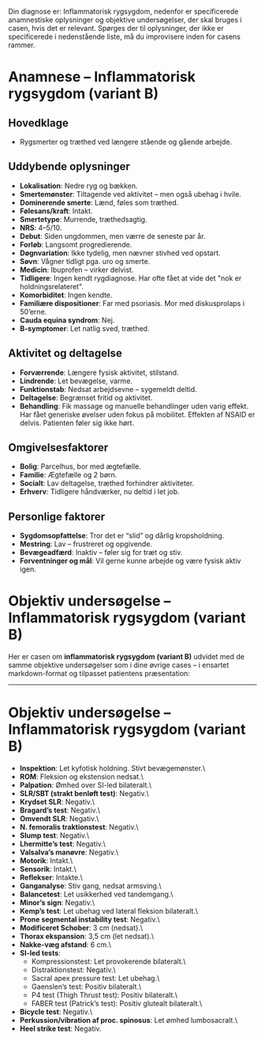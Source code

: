 

Din diagnose er: Inflammatorisk rygsygdom, nedenfor er specificerede anamnestiske oplysninger og objektive undersøgelser, der skal bruges i casen, hvis det er relevant. Spørges der til oplysninger, der ikke er specificerede i nedenstående liste, må du improvisere inden for casens rammer.

# Anamnese – Inflammatorisk rygsygdom (variant B)

## Hovedklage

-   Rygsmerter og træthed ved længere stående og gående arbejde.

## Uddybende oplysninger

-   **Lokalisation**: Nedre ryg og bækken.
-   **Smertemønster**: Tiltagende ved aktivitet – men også ubehag i hvile.
-   **Dominerende smerte**: Lænd, føles som træthed.
-   **Følesans/kraft**: Intakt.
-   **Smertetype**: Murrende, træthedsagtig.
-   **NRS**: 4–5/10.
-   **Debut**: Siden ungdommen, men værre de seneste par år.
-   **Forløb**: Langsomt progredierende.
-   **Døgnvariation**: Ikke tydelig, men nævner stivhed ved opstart.
-   **Søvn**: Vågner tidligt pga. uro og smerte.
-   **Medicin**: Ibuprofen – virker delvist.
-   **Tidligere**: Ingen kendt rygdiagnose. Har ofte fået at vide det "nok er holdningsrelateret".
-   **Komorbiditet**: Ingen kendte.
-   **Familiære dispositioner**: Far med psoriasis. Mor med diskusprolaps i 50’erne.
-   **Cauda equina syndrom**: Nej.
-   **B-symptomer**: Let natlig sved, træthed.

## Aktivitet og deltagelse

-   **Forværrende**: Længere fysisk aktivitet, stilstand.
-   **Lindrende**: Let bevægelse, varme.
-   **Funktionstab**: Nedsat arbejdsevne – sygemeldt deltid.
-   **Deltagelse**: Begrænset fritid og aktivitet.
-   **Behandling**: Fik massage og manuelle behandlinger uden varig effekt. Har fået generiske øvelser uden fokus på mobilitet. Effekten af NSAID er delvis. Patienten føler sig ikke hørt.

## Omgivelsesfaktorer

-   **Bolig**: Parcelhus, bor med ægtefælle.
-   **Familie**: Ægtefælle og 2 børn.
-   **Socialt**: Lav deltagelse, træthed forhindrer aktiviteter.
-   **Erhverv**: Tidligere håndværker, nu deltid i let job.

## Personlige faktorer

-   **Sygdomsopfattelse**: Tror det er “slid” og dårlig kropsholdning.
-   **Mestring**: Lav – frustreret og opgivende.
-   **Bevægeadfærd**: Inaktiv – føler sig for træt og stiv.
-   **Forventninger og mål**: Vil gerne kunne arbejde og være fysisk aktiv igen.

# Objektiv undersøgelse – Inflammatorisk rygsygdom (variant B)

Her er casen om **inflammatorisk rygsygdom (variant B)** udvidet med de samme objektive undersøgelser som i dine øvrige cases – i ensartet markdown-format og tilpasset patientens præsentation:

------------------------------------------------------------------------

# Objektiv undersøgelse – Inflammatorisk rygsygdom (variant B)

-   **Inspektion**: Let kyfotisk holdning. Stivt bevægemønster.\
-   **ROM**: Fleksion og ekstension nedsat.\
-   **Palpation**: Ømhed over SI-led bilateralt.\
-   **SLR/SBT (strakt benløft test)**: Negativ.\
-   **Krydset SLR**: Negativ.\
-   **Bragard’s test**: Negativ.\
-   **Omvendt SLR**: Negativ.\
-   **N. femoralis traktionstest**: Negativ.\
-   **Slump test**: Negativ.\
-   **Lhermitte’s test**: Negativ.\
-   **Valsalva’s manøvre**: Negativ.\
-   **Motorik**: Intakt.\
-   **Sensorik**: Intakt.\
-   **Reflekser**: Intakte.\
-   **Ganganalyse**: Stiv gang, nedsat armsving.\
-   **Balancetest**: Let usikkerhed ved tandemgang.\
-   **Minor’s sign**: Negativ.\
-   **Kemp’s test**: Let ubehag ved lateral fleksion bilateralt.\
-   **Prone segmental instability test**: Negativ.\
-   **Modificeret Schober**: 3 cm (nedsat).\
-   **Thorax ekspansion**: 3,5 cm (let nedsat).\
-   **Nakke-væg afstand**: 6 cm.\
-   **SI-led tests**:
    -   Kompressionstest: Let provokerende bilateralt.\
    -   Distraktionstest: Negativ.\
    -   Sacral apex pressure test: Let ubehag.\
    -   Gaenslen’s test: Positiv bilateralt.\
    -   P4 test (Thigh Thrust test): Positiv bilateralt.\
    -   FABER test (Patrick’s test): Positiv glutealt bilateralt.\
-   **Bicycle test**: Negativ.\
-   **Perkussion/vibration af proc. spinosus**: Let ømhed lumbosacralt.\
-   **Heel strike test**: Negativ.
